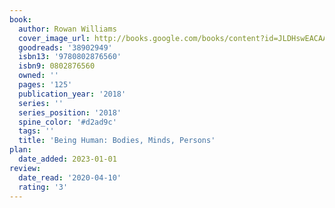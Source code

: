 ```yaml
---
book:
  author: Rowan Williams
  cover_image_url: http://books.google.com/books/content?id=JLDHswEACAAJ&printsec=frontcover&img=1&zoom=1&source=gbs_api
  goodreads: '38902949'
  isbn13: '9780802876560'
  isbn9: 0802876560
  owned: ''
  pages: '125'
  publication_year: '2018'
  series: ''
  series_position: '2018'
  spine_color: '#d2ad9c'
  tags: ''
  title: 'Being Human: Bodies, Minds, Persons'
plan:
  date_added: 2023-01-01
review:
  date_read: '2020-04-10'
  rating: '3'
---
```

